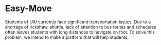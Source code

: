 # Easy-Move
 Students of UIU currently face significant transportation issues.  Due to a shortage of rickshaw, shuttle, lack of attention to bus  routes and schedules often leaves students with long distances  to navigate on foot. To solve this problem, we intend to make a  platform that will help students.
